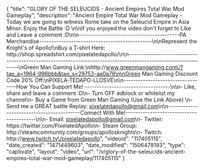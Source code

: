 {
    "title": "GLORY OF THE SELEUCIDS - Ancient Empires Total War Mod Gameplay",
    "description": "Ancient Empire Total War Mod Gameplay - Today we are going to witness Rome take on the Seleucid Empire in Asia Minor.  Enjoy the Battle :D   \n\nIf you enjoyed the video don't forget to Like and Leave a comment :D\n\n-----------------------------------------PA Merchandise----------------------------------------------\n\nRepresent the Knight's of Apollo!\nBuy a T-shirt Here: http:\/\/shop.spreadshirt.com\/pixelatedapollo\/\n\n---------------------------------------------------------------------------------------------------------------\nGreen Man Gaming Link:\nhttp:\/\/www.greenmangaming.com\/?tap_a=1964-996bbb&tap_s=29753-aa0a78\n\nGreen Man Gaming Discount Code 20% Off:\nPIXELA-TEDAPO-LLOSVE\n\n----------------------------------How You Can Support Me! -----------------------------------\n\n- Like, share and leave a comment :D\n- Turn OFF adblock or whitelist my channel\n- Buy a Game from Green Man Gaming (Use the Link Above) \n- Send me a GREAT battle Replay: pixelatedapollo@gmail.com\n\n------------------------------------------Connect With Me!-----------------------------------------\n\n- Email: pixelatedapollo@gmail.com\n- Twitter: https:\/\/twitter.com\/PixelatedApollo\n- Steam Group:  http:\/\/steamcommunity.com\/groups\/apollosknights\n- Twitch: http:\/\/www.twitch.tv\/pixelatedapollo",
    "videoid": "117405115",
    "date_created": "1471449603",
    "date_modified": "1506478193",
    "type": "captivate",
    "layout": "video",
    "url": "\/v\/glory-of-the-seleucids-ancient-empires-total-war-mod-gameplay\/117405115"
}